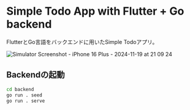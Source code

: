 # Simple Todo App with Flutter + Go backend

FlutterとGo言語をバックエンドに用いたSimple Todoアプリ。

![Simulator Screenshot - iPhone 16 Plus - 2024-11-19 at 21 09 24](https://github.com/user-attachments/assets/fe157851-cad9-46f3-9cef-8a6c73f6dc96)

## Backendの起動

```bash
cd backend
go run . seed
go run . serve
```
